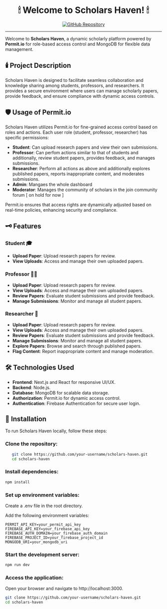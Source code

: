 <h1 align="center"> 🕯 Welcome to Scholars Haven! 🕯</h1>

<p align="center">
  <a href="https://github.com/your-username/scholars-haven">
    <img src="https://img.shields.io/badge/GitHub-View_on_GitHub-blue?logo=github&style=flat-square" alt="GitHub Repository" />
  </a>
</p>

---

Welcome to **Scholars Haven**, a dynamic scholarly platform powered by **Permit.io** for role-based access control and MongoDB for flexible data management.

## 🕯️ Project Description

Scholars Haven is designed to facilitate seamless collaboration and knowledge sharing among students, professors, and researchers. It provides a secure environment where users can manage scholarly papers, provide feedback, and ensure compliance with dynamic access controls.

## 🛡️ Usage of Permit.io

Scholars Haven utilizes Permit.io for fine-grained access control based on roles and actions. Each user role (student, professor, researcher) has specific permissions:

- **Student**: Can upload research papers and view their own submissions.
- **Professor**: Can perfom actions similar to that of students and additionally, review student papers, provides feedback, and manages submissions.
- **Researcher**: Perform all actions as above and additionally explores published papers, reports inappropriate content, and moderates submissions.
- **Admin**: Mangaes the whole dashboard
- **Moderator**: Manages the community of scholars in the join community forum [ on hold for now ]

Permit.io ensures that access rights are dynamically adjusted based on real-time policies, enhancing security and compliance.

## 🗝️ Features

### Student 🎓

- **Upload Paper**: Upload research papers for review.
- **View Uploads**: Access and manage their own uploaded papers.

### Professor 👨‍🏫

- **Upload Paper**: Upload research papers for review.
- **View Uploads**: Access and manage their own uploaded papers.
- **Review Papers**: Evaluate student submissions and provide feedback.
- **Manage Submissions**: Monitor and manage all student papers.

### Researcher 🔬

- **Upload Paper**: Upload research papers for review.
- **View Uploads**: Access and manage their own uploaded papers.
- **Review Papers**: Evaluate student submissions and provide feedback.
- **Manage Submissions**: Monitor and manage all student papers.
- **Explore Papers**: Browse and search through published papers.
- **Flag Content**: Report inappropriate content and manage moderation.

## 🛠️ Technologies Used

- **Frontend**: Next.js and React for responsive UI/UX.
- **Backend**: Node.js.
- **Database**: MongoDB for scalable data storage.
- **Authorization**: Permit.io for dynamic access control.
- **Authentication**: Firebase Authentication for secure user login.


## 📜 Installation

To run Scholars Haven locally, follow these steps:

### Clone the repository:

```bash
   git clone https://github.com/your-username/scholars-haven.git
   cd scholars-haven
```

### Install dependencies:

```bash
npm install
```

### Set up environment variables:

Create a .env file in the root directory.

Add the following environment variables:
```
PERMIT_API_KEY=your_permit_api_key
FIREBASE_API_KEY=your_firebase_api_key
FIREBASE_AUTH_DOMAIN=your_firebase_auth_domain
FIREBASE_PROJECT_ID=your_firebase_project_id
MONGODB_URI=your_mongodb_uri
```

### Start the development server:

```bash
npm run dev
```

### Access the application:

Open your browser and navigate to http://localhost:3000.



   ```bash
   git clone https://github.com/your-username/scholars-haven.git
   cd scholars-haven
